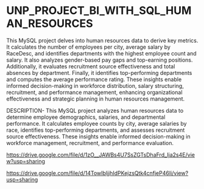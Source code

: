 # UNP_PROJECT_BI_WITH_SQL_HUMAN_RESOURCES

This MySQL project delves into human resources data to derive key metrics. It calculates the number of employees per city, average salary by RaceDesc, and identifies departments with the highest employee count and salary. It also analyzes gender-based pay gaps and top-earning positions. Additionally, it evaluates recruitment source effectiveness and total absences by department. Finally, it identifies top-performing departments and computes the average performance rating. These insights enable informed decision-making in workforce distribution, salary structuring, recruitment, and performance management, enhancing organizational effectiveness and strategic planning in human resources management.

DESCRIPTION-
This MySQL project analyzes human resources data to determine employee demographics, salaries, and departmental performance. It calculates employee counts by city, average salaries by race, identifies top-performing departments, and assesses recruitment source effectiveness. These insights enable informed decision-making in workforce management, recruitment, and performance evaluation.

https://drive.google.com/file/d/1zO__JAWBs4U7SsZGTsDhaFrd_Ija2s4E/view?usp=sharing

https://drive.google.com/file/d/14TowIbljjhIdPKejzsQtk4cnfjeP46Ii/view?usp=sharing
